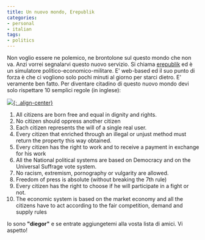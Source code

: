 ```yaml
---
title: Un nuovo mondo, Erepublik
categories:
- personal
- italian
tags:
- politics
---
```

Non voglio essere ne polemico, ne brontolone sul questo mondo che non va. Anzi
vorrei segnalarvi questo nuovo servizio. Si chiama
[erepublik](http://www.erepublik.com/ "http://www.erepublik.com/" ) ed è un
simulatore politico-economico-militare. E' web-based ed il suo punto di forza
è che ci vogliono solo pochi minuti al giorno per starci dietro. E' veramente
ben fatto. Per diventare citadino di questo nuovo mondo devi solo rispettare
10 semplici regole (in inglese):

[![]({{site.url}}/assets/images/logo-erepublik.gif){: .align-center}]({{site.url}}/assets/images/logo-erepublik.gif)

  1. All citizens are born free and equal in dignity and rights.
  2. No citizen should oppress another citizen
  3. Each citizen represents the will of a single real user.
  4. Every citizen that enriched through an illegal or unjust method must return the property this way obtained.
  5. Every citizen has the right to work and to receive a payment in exchange for his work
  6. All the National political systems are based on Democracy and on the Universal Suffrage vote system.
  7. No racism, extremism, pornography or vulgarity are allowed.
  8. Freedom of press is absolute (without breaking the 7th rule)
  9. Every citizen has the right to choose if he will participate in a fight or not.
  10. The economic system is based on the market economy and all the citizens have to act according to the fair competition, demand and supply rules
  
Io sono **"diegor"** e se entrate aggiungetemi alla vosta lista di amici. Vi
aspetto!

